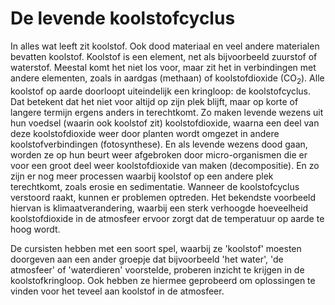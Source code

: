 # De levende koolstofcyclus
In alles wat leeft zit koolstof. Ook dood materiaal en veel andere materialen bevatten koolstof. Koolstof is een element, net als bijvoorbeeld zuurstof of waterstof. Meestal komt het niet los voor, maar zit het in verbindingen met andere elementen, zoals in aardgas (methaan) of koolstofdioxide (CO<sub>2</sub>). Alle koolstof op aarde doorloopt uiteindelijk een kringloop: de koolstofcyclus. Dat betekent dat het niet voor altijd op zijn plek blijft, maar op korte of langere termijn ergens anders in terechtkomt. Zo maken levende wezens uit hun voedsel (waarin ook koolstof zit) koolstofdioxide, waarna een deel van deze koolstofdioxide weer door planten wordt omgezet in andere koolstofverbindingen (fotosynthese). En als levende wezens dood gaan, worden ze op hun beurt weer afgebroken door micro-organismen die er voor een groot deel weer koolstofdioxide van maken (decompositie). En zo zijn er nog meer processen waarbij koolstof op een andere plek terechtkomt, zoals erosie en sedimentatie. Wanneer de koolstofcyclus verstoord raakt, kunnen er problemen optreden. Het bekendste voorbeeld hiervan is klimaatverandering, waarbij een sterk verhoogde hoeveelheid koolstofdioxide in de atmosfeer ervoor zorgt dat de temperatuur op aarde te hoog wordt.

De cursisten hebben met een soort spel, waarbij ze 'koolstof' moesten doorgeven aan een ander groepje dat bijvoorbeeld 'het water', 'de atmosfeer' of 'waterdieren' voorstelde, proberen inzicht te krijgen in de koolstofkringloop. Ook hebben ze hiermee geprobeerd om oplossingen te vinden voor het teveel aan koolstof in de atmosfeer.
